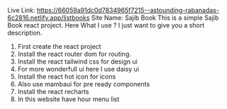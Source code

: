 Live Link: https://66059a91dc0d7834965f7215--astounding-rabanadas-6c2816.netlify.app/listbooks
Site Name: Sajib Book
This is a simple Sajib Book react project. Here What I use ? I just want to give you a short description.

1. First create the react project
2. Install the react router dom for routing.
3. Install the react tailwind css for design ui
4. For more wonderfull ui here I use daisy ui
5. Install the react hot icon for icons
6. Also use mambaui for pre ready components
7. Install the react recharts
8. In this website have hour menu list

